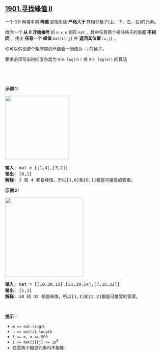 ## [1901.寻找峰值 II](https://leetcode.cn/problems/find-a-peak-element-ii/)
<p>一个 2D 网格中的 <strong>峰值</strong><strong> </strong>是指那些 <strong>严格大于 </strong>其相邻格子(上、下、左、右)的元素。</p>

<p>给你一个<strong> 从 0 开始编号 </strong>的 <code>m x n</code> 矩阵 <code>mat</code> ，其中任意两个相邻格子的值都<strong> 不相同</strong> 。找出 <strong>任意一个 峰值</strong> <code>mat[i][j]</code> 并 <strong>返回其位置 </strong><code>[i,j]</code> 。</p>

<p>你可以假设整个矩阵周边环绕着一圈值为 <code>-1</code> 的格子。</p>

<p>要求必须写出时间复杂度为 <code>O(m log(n))</code> 或 <code>O(n log(m))</code> 的算法</p>

<p>&nbsp;</p>

<p>&nbsp;</p>

<p><strong>示例 1:</strong></p>

<p><img alt="" src="https://assets.leetcode.com/uploads/2021/06/08/1.png" style="width: 206px; height: 209px;" /></p>

<pre>
<strong>输入:</strong> mat = [[1,4],[3,2]]
<strong>输出:</strong> [0,1]
<strong>解释:</strong>&nbsp;3 和 4 都是峰值，所以[1,0]和[0,1]都是可接受的答案。
</pre>

<p><strong>示例 2:</strong></p>

<p><strong><img alt="" src="https://assets.leetcode.com/uploads/2021/06/07/3.png" style="width: 254px; height: 257px;" /></strong></p>

<pre>
<strong>输入:</strong> mat = [[10,20,15],[21,30,14],[7,16,32]]
<strong>输出:</strong> [1,1]
<strong>解释:</strong>&nbsp;30 和 32 都是峰值，所以[1,1]和[2,2]都是可接受的答案。
</pre>

<p>&nbsp;</p>

<p><strong>提示：</strong></p>

<ul>
	<li><code>m == mat.length</code></li>
	<li><code>n == mat[i].length</code></li>
	<li><code>1 &lt;= m, n &lt;= 500</code></li>
	<li><code>1 &lt;= mat[i][j] &lt;= 10<sup>5</sup></code></li>
	<li>任意两个相邻元素均不相等.</li>
</ul>
